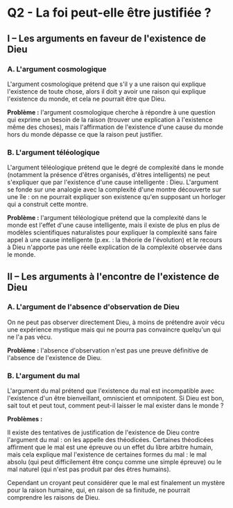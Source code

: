 # Q2 - La foi peut-elle être justifiée ?

## I – Les arguments en faveur de l'existence de Dieu

### A. L'argument cosmologique

L'argument cosmologique prétend que s'il y a une raison qui explique l'existence de toute chose, alors il doit y avoir une raison qui explique l'existence du monde, et cela ne pourrait être que Dieu.

**Problème :** l'argument cosmologique cherche à répondre à une question qui exprime un besoin de la raison (trouver une explication à l'existence même des choses), mais l'affirmation de l'existence d'une cause du monde hors du monde dépasse ce que la raison peut justifier.

### B. L'argument téléologique

L'argument téléologique prétend que le degré de complexité dans le monde (notamment la présence d'êtres organisés, d'êtres intelligents) ne peut s'expliquer que par l'existence d'une cause intelligente : Dieu.
L'argument se fonde sur une analogie avec la complexité d'une montre découverte sur une île : on ne pourrait expliquer son existence qu'en supposant un horloger qui a construit cette montre.

**Problème :** l'argument téléologique prétend que la complexité dans le monde est l'effet d'une cause intelligente, mais il existe de plus en plus de modèles scientifiques naturalistes pour expliquer la complexité sans faire appel à une cause intelligente (p.ex. : la théorie de l'évolution) et le recours à Dieu n'apporte pas une réelle explication de la complexité observée dans le monde.

## II – Les arguments à l'encontre de l'existence de Dieu

### A. L'argument de l'absence d'observation de Dieu

On ne peut pas observer directement Dieu, à moins de prétendre avoir vécu une expérience mystique mais qui ne pourra pas convaincre quelqu'un qui ne l'a pas vécu.

**Problème :** l'absence d'observation n'est pas une preuve définitive de l'absence de l'existence de Dieu.

### B. L'argument du mal

L'argument du mal prétend que l'existence du mal est incompatible avec l'existence d'un être bienveillant, omniscient et omnipotent. Si Dieu est bon, sait tout et peut tout, comment peut-il laisser le mal exister dans le monde ?

**Problèmes :**

Il existe des tentatives de justification de l'existence de Dieu contre l'argument du mal : on les appelle des théodicées.
Certaines théodicées affirment que le mal est une épreuve ou un effet du libre arbitre humain, mais cela explique mal l'existence de certaines formes du mal : le mal absolu (qui peut difficilement être conçu comme une simple épreuve) ou le mal naturel (qui n'est pas produit par des êtres humains).

Cependant un croyant peut considérer que le mal est finalement un mystère pour la raison humaine, qui, en raison de sa finitude, ne pourrait comprendre les raisons de Dieu. 


